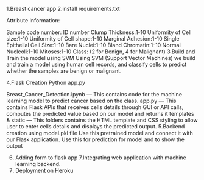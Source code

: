 1.Breast cancer app
2.install requirements.txt

Attribute Information:

Sample code number: ID number
Clump Thickness:1-10
Uniformity of Cell size:1-10
Uniformity of Cell shape:1-10
Marginal Adhesion:1-10
Single Epithelial Cell Size:1-10
Bare Nuclei:1-10
Bland Chromatin:1-10
Normal Nucleoli:1-10
Mitoses:1-10
Class: (2 for Benign, 4 for Malignant)
3.Build and Train the model using SVM
Using SVM (Support Vector Machines) we build and train a model using human cell records, and classify cells to predict whether the samples are benign or malignant.

4.Flask Creation
Python app.py 

Breast_Cancer_Detection.ipynb — This contains code for the machine learning model to predict cancer based on the class.
app.py — This contains Flask APIs that receives cells details through GUI or API calls, computes the predicted value based on our model and returns it
templates & static — This folders contains the HTML template and CSS styling to allow user to enter cells details and displays the predicted output.
5.Backend creation using model.pkl file
Use this pretrained model and connect it with our Flask application. Use this for prediction for model and to show the output

6. Adding form to flask app
7.Integrating web application with machine learning backend.
8. Deployment on Heroku
